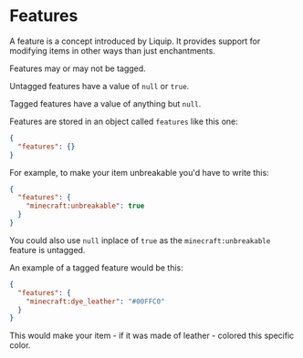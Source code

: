 # Features

A feature is a concept introduced by Liquip. It provides support for modifying items in other ways
than just enchantments.

Features may or may not be tagged.

Untagged features have a value of `null` or `true`.

Tagged features have a value of anything but `null`.

Features are stored in an object called `features` like this one:

```json
{
  "features": {}
}
```

For example, to make your item unbreakable you'd have to write this:

```json
{
  "features": {
    "minecraft:unbreakable": true
  }
}
```

You could also use `null` inplace of `true` as the `minecraft:unbreakable` feature is untagged.

An example of a tagged feature would be this:

```json
{
  "features": {
    "minecraft:dye_leather": "#00FFC0"
  }
}
```

This would make your item - if it was made of leather - colored this specific color.